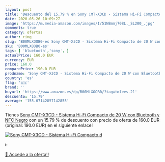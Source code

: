 ```yaml
---
layout: post
title: 'Descuento del 15.79 % en Sony CMT-X3CD - Sistema Hi-Fi Compacto d'
date: 2020-05-26 10:09:27
image: 'https://m.media-amazon.com/images/I/51NBmmj708L._SL200_.jpg'
comments: true
category: ofertas
author: ring
slug: 'B00MLXOOB0-es Sony CMT-X3CD - Sistema Hi-Fi Compacto de 20 W con...'
sku: 'B00MLXOOB0-es'
tags: [ 'bluetooth','sony', ]
actualPrice: 160.0 EUR
currency: EUR
price: 160.0
comparePrice: 190.0 EUR
prodname: 'Sony CMT-X3CD - Sistema Hi-Fi Compacto de 20 W con Bluetooth y NFC  Negro'
country: 'es'
flag: '🇪🇸'
brand: ''
buyurl: 'https://www.amazon.es/dp/B00MLXOOB0/?tag=tolees-21'
descuento: '15.79'
average: '155.67142857142855'
---
```


Tienes [Sony CMT-X3CD - Sistema Hi-Fi Compacto de 20 W con Bluetooth y NFC  Negro](https://www.amazon.es/dp/B00MLXOOB0/?tag=tolees-21) con un 15.79 % de descuento con precio de oferta de 160.0 EUR (original: 190.0 EUR) en el siguiente enlace!

[![Sony CMT-X3CD - Sistema Hi-Fi Compacto d](https://m.media-amazon.com/images/I/51NBmmj708L._SL200_.jpg)](https://www.amazon.es/dp/B00MLXOOB0/?tag=tolees-21)

ℹ️:


[🛒 Accede a la oferta!!](https://www.amazon.es/dp/B00MLXOOB0/?tag=tolees-21)
